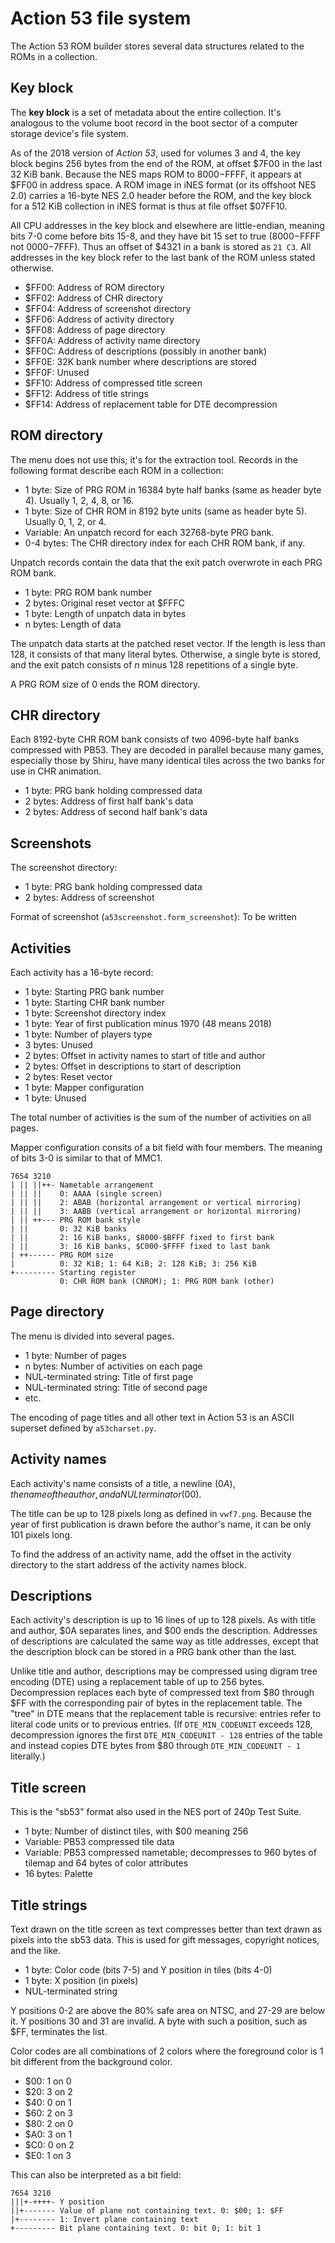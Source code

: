 Action 53 file system
=====================

The Action 53 ROM builder stores several data structures related to
the ROMs in a collection.

Key block
---------
The **key block** is a set of metadata about the entire collection.
It's analogous to the volume boot record in the boot sector of a
computer storage device's file system.

As of the 2018 version of _Action 53_, used for volumes 3 and 4, the
key block begins 256 bytes from the end of the ROM, at offset $7F00
in the last 32 KiB bank.  Because the NES maps ROM to $8000-$FFFF,
it appears at $FF00 in address space.  A ROM image in iNES format (or
its offshoot NES 2.0) carries a 16-byte NES 2.0 header before the
ROM, and the key block for a 512 KiB collection in iNES format is
thus at file offset $07FF10.

All CPU addresses in the key block and elsewhere are little-endian,
meaning bits 7-0 come before bits 15-8, and they have bit 15 set to
true ($8000-$FFFF not $0000-$7FFF).  Thus an offset of $4321 in a
bank is stored as `21 C3`.  All addresses in the key block refer to
the last bank of the ROM unless stated otherwise.

* $FF00: Address of ROM directory
* $FF02: Address of CHR directory
* $FF04: Address of screenshot directory
* $FF06: Address of activity directory
* $FF08: Address of page directory
* $FF0A: Address of activity name directory
* $FF0C: Address of descriptions (possibly in another bank)
* $FF0E: 32K bank number where descriptions are stored
* $FF0F: Unused
* $FF10: Address of compressed title screen
* $FF12: Address of title strings
* $FF14: Address of replacement table for DTE decompression

ROM directory
-------------
The menu does not use this; it's for the extraction tool.
Records in the following format describe each ROM in a collection:

* 1 byte: Size of PRG ROM in 16384 byte half banks (same as header
  byte 4).  Usually 1, 2, 4, 8, or 16.
* 1 byte: Size of CHR ROM in 8192 byte units (same as header byte 5).
  Usually 0, 1, 2, or 4.
* Variable: An unpatch record for each 32768-byte PRG bank.
* 0-4 bytes: The CHR directory index for each CHR ROM bank, if any.

Unpatch records contain the data that the exit patch overwrote in
each PRG ROM bank.

* 1 byte: PRG ROM bank number
* 2 bytes: Original reset vector at $FFFC
* 1 byte: Length of unpatch data in bytes
* n bytes: Length of data

The unpatch data starts at the patched reset vector.  If the
length is less than 128, it consists of that many literal bytes.
Otherwise, a single byte is stored, and the exit patch consists
of _n_ minus 128 repetitions of a single byte.

A PRG ROM size of 0 ends the ROM directory.

CHR directory
-------------
Each 8192-byte CHR ROM bank consists of two 4096-byte half banks
compressed with PB53.  They are decoded in parallel because many
games, especially those by Shiru, have many identical tiles across
the two banks for use in CHR animation.

* 1 byte: PRG bank holding compressed data
* 2 bytes: Address of first half bank's data
* 2 bytes: Address of second half bank's data

Screenshots
-----------
The screenshot directory:

* 1 byte: PRG bank holding compressed data
* 2 bytes: Address of screenshot

Format of screenshot (`a53screenshot.form_screenshot`): To be written

Activities
----------
Each activity has a 16-byte record:

* 1 byte: Starting PRG bank number
* 1 byte: Starting CHR bank number
* 1 byte: Screenshot directory index
* 1 byte: Year of first publication minus 1970 (48 means 2018)
* 1 byte: Number of players type
* 3 bytes: Unused
* 2 bytes: Offset in activity names to start of title and author
* 2 bytes: Offset in descriptions to start of description
* 2 bytes: Reset vector
* 1 byte: Mapper configuration
* 1 byte: Unused

The total number of activities is the sum of the number of activities
on all pages.

Mapper configuration consits of a bit field with four members.
The meaning of bits 3-0 is similar to that of MMC1.

    7654 3210
    | || ||++- Nametable arrangement
    | || ||    0: AAAA (single screen)
    | || ||    2: ABAB (horizontal arrangement or vertical mirroring)
    | || ||    3: AABB (vertical arrangement or horizontal mirroring)
    | || ++--- PRG ROM bank style
    | ||       0: 32 KiB banks
    | ||       2: 16 KiB banks, $8000-$BFFF fixed to first bank
    | ||       3: 16 KiB banks, $C000-$FFFF fixed to last bank
    | ++------ PRG ROM size
    |          0: 32 KiB; 1: 64 KiB; 2: 128 KiB; 3: 256 KiB
    +--------- Starting register
               0: CHR ROM bank (CNROM); 1: PRG ROM bank (other)

Page directory
--------------
The menu is divided into several pages.

* 1 byte: Number of pages
* n bytes: Number of activities on each page
* NUL-terminated string: Title of first page
* NUL-terminated string: Title of second page
* etc.

The encoding of page titles and all other text in Action 53
is an ASCII superset defined by `a53charset.py`.

Activity names
--------------
Each activity's name consists of a title, a newline ($0A), the name
of the author, and a NUL terminator ($00).  

The title can be up to 128 pixels long as defined in `vwf7.png`.
Because the year of first publication is drawn before the author's
name, it can be only 101 pixels long.

To find the address of an activity name, add the offset in the
activity directory to the start address of the activity names block.

Descriptions
------------
Each activity's description is up to 16 lines of up to 128 pixels.
As with title and author, $0A separates lines, and $00 ends the
description.  Addresses of descriptions are calculated the same way
as title addresses, except that the description block can be stored
in a PRG bank other than the last.

Unlike title and author, descriptions may be compressed using digram
tree encoding (DTE) using a replacement table of up to 256 bytes.
Decompression replaces each byte of compressed text from $80 through
$FF with the corresponding pair of bytes in the replacement table.
The "tree" in DTE means that the replacement table is recursive:
entries refer to literal code units or to previous entries.
(If `DTE_MIN_CODEUNIT` exceeds 128, decompression ignores the first
`DTE_MIN_CODEUNIT - 128` entries of the table and instead copies
DTE bytes from $80 through `DTE_MIN_CODEUNIT - 1` literally.)

Title screen
-------------
This is the "sb53" format also used in the NES port of
240p Test Suite.

* 1 byte: Number of distinct tiles, with $00 meaning 256
* Variable: PB53 compressed tile data
* Variable: PB53 compressed nametable; decompresses to 960
  bytes of tilemap and 64 bytes of color attributes
* 16 bytes: Palette

Title strings
-------------
Text drawn on the title screen as text compresses better than
text drawn as pixels into the sb53 data.  This is used for
gift messages, copyright notices, and the like.

* 1 byte: Color code (bits 7-5) and Y position in tiles (bits 4-0)
* 1 byte: X position (in pixels)
* NUL-terminated string

Y positions 0-2 are above the 80% safe area on NTSC, and 27-29
are below it.  Y positions 30 and 31 are invalid.  A byte with
such a position, such as $FF, terminates the list.

Color codes are all combinations of 2 colors where the foreground
color is 1 bit different from the background color.

* $00: 1 on 0
* $20: 3 on 2
* $40: 0 on 1
* $60: 2 on 3
* $80: 2 on 0
* $A0: 3 on 1
* $C0: 0 on 2
* $E0: 1 on 3

This can also be interpreted as a bit field:

    7654 3210
    |||+-++++- Y position
    ||+------- Value of plane not containing text. 0: $00; 1: $FF
    |+-------- 1: Invert plane containing text
    +--------- Bit plane containing text. 0: bit 0; 1: bit 1
